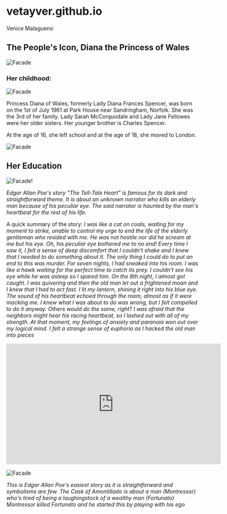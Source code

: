# vetayver.github.io
Venice Malagueno

## The People's Icon, Diana the Princess of Wales 


![Facade](https://m.media-amazon.com/images/M/MV5BMjEyNzMyNTQ4M15BMl5BanBnXkFtZTcwNjA0NjI5NA@@._V1_.jpg) 

### Her childhood:


![Facade](https://people.com/thmb/5ttaLyDCk_F4mSnsB0YrK-IAF9k=/750x0/filters:no_upscale():max_bytes(150000):strip_icc():focal(1039x419:1041x421):format(webp)/princess-diana-siblings-0443fa1ce659423ea9808d6ec3fd25c8.jpg) 

Princess Diana of Wales, formerly Lady Diana Frances Spencer, was born on the 1st of July 1961 at Park House near Sandringham, Norfolk. She was the 3rd of her family. Lady Sarah McCorquodale and Lady Jane Fellowes were her older sisters. Her younger brother is Charles Spencer. 

At the age of 16, she left school and at the age of 18, she moved to London. 

![Facade](https://www.cathaypacific.com/content/dam/focal-point/cx/inspiration/2017/08/Diana-London-4.renditionimage.900.900.jpg) 

## Her Education

![Facade!](https://smapse.com/storage/2017/05/riddlesworth-hall-school-7.jpg) 


*Edgar Allan Poe's story "The Tell-Tale Heart" is famous for its dark and straightforward theme. It is about an unknown narrator who kills an elderly man because of his peculiar eye. The said narrator is haunted by the man's heartbeat for the rest of his life.* 

A quick summary of the story:
    *I was like a cat on coals, waiting for my moment to strike, unable to control my urge to end the life of the elderly gentleman who resided with me. He was not hostile nor did he scream at me but his eye. Oh, his peculiar eye bothered me to no end! Every time I saw it, I felt a sense of deep discomfort that I couldn't shake and I knew that I needed to do something about it. The only thing I could do to put an end to this was murder. For seven nights, I had sneaked into his room. I was like a hawk waiting for the perfect time to catch its prey. I couldn’t see his eye while he was asleep so I spared him. On the 8th night, I almost got caught. I was quivering and then the old man let out a frightened moan and I knew that I had to act fast. I lit my lantern, shining it right into his blue eye. The sound of his heartbeat echoed through the room, almost as if it were mocking me. I knew what I was about to do was wrong, but I felt compelled to do it anyway. Others would do the same, right? I was afraid that the neighbors might hear his racing heartbeat, so I lashed out with all of my strength. At that moment, my feelings of anxiety and paranoia won out over my logical mind. I felt a strange sense of euphoria as I hacked the old man into pieces* 

<iframe width="560" height="315" src="https://www.youtube.com/embed/_fhExYkBl4Y?si=lMPYZ-FEQQfWZK9w&amp;start=42" title="YouTube video player" frameborder="0" allow="accelerometer; autoplay; clipboard-write; encrypted-media; gyroscope; picture-in-picture; web-share" allowfullscreen></iframe>

![Facade](https://cdn.kobo.com/book-images/ef2191bf-7a21-497b-bc4e-a660733e0bef/1200/1200/False/the-cask-of-amontillado-28.jpg) 

*This is Edgar Allan Poe's easiest story as it is straightforward and symbolisms are few. The Cask of Amontillado is about a man (Montressor) who's tired of being a laughingstock of a wealthy man (Fortunato) Montressor killed Fortunato and he started this by playing with his ego*

